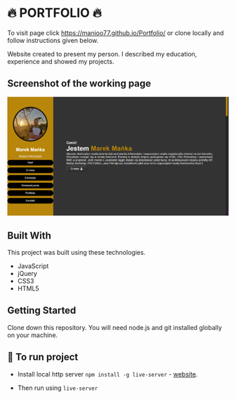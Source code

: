 # :fire: PORTFOLIO :fire:

To visit page click https://manioo77.github.io/Portfolio/ or clone locally and follow instructions given below.

Website created to present my person. I described my education, experience and showed my projects.

## Screenshot of the working page

![Zrzut ekranu aplikacji](images/screen.PNG)

## Built With

This project was built using these technologies.

- JavaScript
- jQuery
- CSS3
- HTML5

## Getting Started

Clone down this repository. You will need node.js and git installed globally on your machine.

## :hammer: To run project

- Install local http server `npm install -g live-server` - [website](https://www.npmjs.com/package/live-server).

- Then run using `live-server`
